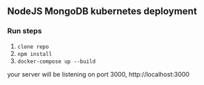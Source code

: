 ## NodeJS MongoDB kubernetes deployment

### Run steps
1. ```clone repo```
2. ```npm install```
3. ```docker-compose up --build```

your server will be listening on port 3000, http://localhost:3000